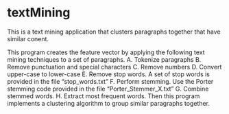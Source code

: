 # textMining
This is a text mining application that clusters paragraphs together that have similar conent.

This program creates the feature vector by applying
   the following text mining techniques to a set of paragraphs.
        A. Tokenize paragraphs
        B. Remove punctuation and special characters
        C. Remove numbers
        D. Convert upper-case to lower-case
        E. Remove stop words. A set of stop words is provided in the file “stop_words.txt”
        F. Perform stemming. Use the Porter stemming code provided in the file “Porter_Stemmer_X.txt”
        G. Combine stemmed words.
        H. Extract most frequent words.
   Then this program implements a clustering algorithm to group similar paragraphs together.
